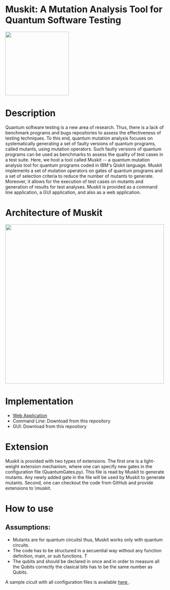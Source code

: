 # Muskit: A Mutation Analysis Tool for Quantum Software Testing

<img src="https://github.com/EnautMendi/QuantumMutationQiskit/blob/master/images/logoblue.png" width="200">

# Description
Quantum software testing is a new area of research. Thus, there is a lack of benchmark programs and bugs repositories to assess the effectiveness of testing techniques. To this end, quantum mutation analysis focuses on systematically generating a set of faulty versions of quantum programs, called mutants, using mutation operators. Such faulty versions of quantum programs can be used as benchmarks to assess the quality of test cases in a test suite. Here, we host a tool called Muskit -- a quantum mutation analysis tool for quantum programs coded in IBM's Qiskit language. Muskit implements  a set of mutation operators on gates of quantum programs and a set of selection criteria to reduce the number of mutants to generate. Moreover, it allows for the execution of test cases on mutants and generation of results for test analyses. Muskit is provided as a command line application, a GUI application, and also as a web application. 


# Architecture of Muskit


<!---
your comment goes here
and here
![Architecture](https://github.com/EnautMendi/QuantumMutationQiskit/blob/master/images/architecture.png)

-->

<img src="https://github.com/EnautMendi/QuantumMutationQiskit/blob/master/images/architecture.png" width="500">

# Implementation
- <a href="https://qiskitmutantcreatorsrl.pythonanywhere.com/"> Web Application </a>
- Command Line: Download from this repository
- GUI: Download from this repository 

# Extension
Muskit is provided with two types of extensions. The first one is a light-weight extension mechanism, where one can specify new gates in the configuration file (QuantumGates.py). This file is read by Muskit to generate mutants. Any newly added gate in the file will be used by Muskit to generate mutants. Second, one can checkout the code from GitHub and provide extensions to \muskit.

# How to use
## Assumptions:
- Mutants are for quantum circuitsl thus, Muskit works only with quantum circuits. 
- The code has to be structured in a secuential way without any function definition, main, or sub functions. T
- The qubits and should be declared in once and in order to measure all the Qubits correctly the clasical bits has to be the same number as Qubits. 

A sample cicuit with all configuration files is available <a href="https://github.com/EnautMendi/QuantumMutationQiskit/blob/master/ExampleProgram.py"> here </a>.

